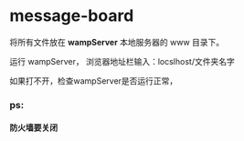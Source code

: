 # message-board

将所有文件放在 **wampServer** 本地服务器的 www 目录下。

运行 wampServer， 浏览器地址栏输入：locslhost/文件夹名字

如果打不开，检查wampServer是否运行正常，
### ps:
#### 防火墙要关闭